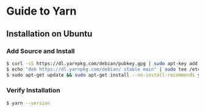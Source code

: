 <!-- TITLE: Yarn -->
<!-- SUBTITLE: Cheat Sheet for Yarn -->

# Guide to Yarn

## Installation on Ubuntu

### Add Source and Install

```bash
$ curl -sS https://dl.yarnpkg.com/debian/pubkey.gpg | sudo apt-key add -
$ echo "deb https://dl.yarnpkg.com/debian/ stable main" | sudo tee /etc/apt/sources.list.d/yarn.list
$ sudo apt-get update && sudo apt-get install --no-install-recommends yarn
```

### Verify Installation

```bash
$ yarn --version
```
